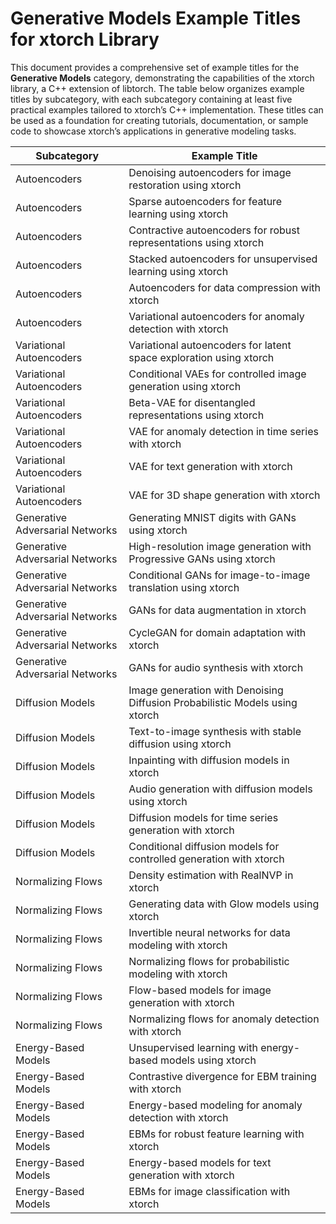 # Generative Models Example Titles for xtorch Library

This document provides a comprehensive set of example titles for the **Generative Models** category, demonstrating the capabilities of the xtorch library, a C++ extension of libtorch. The table below organizes example titles by subcategory, with each subcategory containing at least five practical examples tailored to xtorch’s C++ implementation. These titles can be used as a foundation for creating tutorials, documentation, or sample code to showcase xtorch’s applications in generative modeling tasks.

| **Subcategory**                     | **Example Title**                                                                 |
|-------------------------------------|-----------------------------------------------------------------------------------|
| Autoencoders                        | Denoising autoencoders for image restoration using xtorch                         |
| Autoencoders                        | Sparse autoencoders for feature learning using xtorch                             |
| Autoencoders                        | Contractive autoencoders for robust representations using xtorch                   |
| Autoencoders                        | Stacked autoencoders for unsupervised learning using xtorch                       |
| Autoencoders                        | Autoencoders for data compression with xtorch                                     |
| Autoencoders                        | Variational autoencoders for anomaly detection with xtorch                        |
| Variational Autoencoders            | Variational autoencoders for latent space exploration using xtorch                |
| Variational Autoencoders            | Conditional VAEs for controlled image generation using xtorch                     |
| Variational Autoencoders            | Beta-VAE for disentangled representations using xtorch                            |
| Variational Autoencoders            | VAE for anomaly detection in time series with xtorch                              |
| Variational Autoencoders            | VAE for text generation with xtorch                                               |
| Variational Autoencoders            | VAE for 3D shape generation with xtorch                                          |
| Generative Adversarial Networks     | Generating MNIST digits with GANs using xtorch                                    |
| Generative Adversarial Networks     | High-resolution image generation with Progressive GANs using xtorch               |
| Generative Adversarial Networks     | Conditional GANs for image-to-image translation using xtorch                      |
| Generative Adversarial Networks     | GANs for data augmentation in xtorch                                              |
| Generative Adversarial Networks     | CycleGAN for domain adaptation with xtorch                                        |
| Generative Adversarial Networks     | GANs for audio synthesis with xtorch                                              |
| Diffusion Models                    | Image generation with Denoising Diffusion Probabilistic Models using xtorch       |
| Diffusion Models                    | Text-to-image synthesis with stable diffusion using xtorch                        |
| Diffusion Models                    | Inpainting with diffusion models in xtorch                                        |
| Diffusion Models                    | Audio generation with diffusion models using xtorch                               |
| Diffusion Models                    | Diffusion models for time series generation with xtorch                           |
| Diffusion Models                    | Conditional diffusion models for controlled generation with xtorch                |
| Normalizing Flows                   | Density estimation with RealNVP in xtorch                                         |
| Normalizing Flows                   | Generating data with Glow models using xtorch                                     |
| Normalizing Flows                   | Invertible neural networks for data modeling with xtorch                          |
| Normalizing Flows                   | Normalizing flows for probabilistic modeling with xtorch                          |
| Normalizing Flows                   | Flow-based models for image generation with xtorch                                |
| Normalizing Flows                   | Normalizing flows for anomaly detection with xtorch                               |
| Energy-Based Models                 | Unsupervised learning with energy-based models using xtorch                       |
| Energy-Based Models                 | Contrastive divergence for EBM training with xtorch                               |
| Energy-Based Models                 | Energy-based modeling for anomaly detection with xtorch                           |
| Energy-Based Models                 | EBMs for robust feature learning with xtorch                                      |
| Energy-Based Models                 | Energy-based models for text generation with xtorch                               |
| Energy-Based Models                 | EBMs for image classification with xtorch                                         |